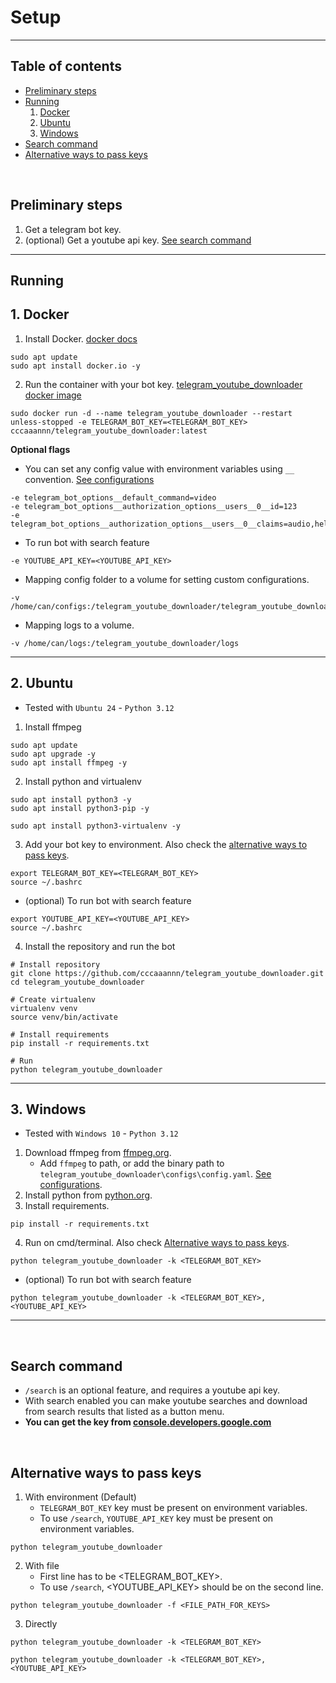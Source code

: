 # Setup

--- 

## Table of contents
- [Preliminary steps](#preliminary-steps)
- [Running](#running)
    1. [Docker](#1-docker)
    2. [Ubuntu](#2-ubuntu)
    3. [Windows](#3-windows)
- [Search command](#search-command)
- [Alternative ways to pass keys](#alternative-ways-to-pass-keys)

<br>

## **Preliminary steps**
1. Get a telegram bot key.
2. (optional) Get a youtube api key. [See search command](#Search-command)

---

## **Running**

## 1. Docker
1. Install Docker. [docker docs](https://docs.docker.com/engine/install/ubuntu/)
```shell
sudo apt update
sudo apt install docker.io -y
```
2. Run the container with your bot key. [telegram_youtube_downloader docker image](https://hub.docker.com/r/cccaaannn/telegram_youtube_downloader)
```shell
sudo docker run -d --name telegram_youtube_downloader --restart unless-stopped -e TELEGRAM_BOT_KEY=<TELEGRAM_BOT_KEY> cccaaannn/telegram_youtube_downloader:latest
```

**Optional flags**

- You can set any config value with environment variables using `__` convention. [See configurations](https://github.com/cccaaannn/telegram_youtube_downloader/blob/master/docs/CONFIGURATIONS.md#set-config-via-env)
```shell
-e telegram_bot_options__default_command=video
-e telegram_bot_options__authorization_options__users__0__id=123
-e telegram_bot_options__authorization_options__users__0__claims=audio,help
```
- To run bot with search feature
```shell
-e YOUTUBE_API_KEY=<YOUTUBE_API_KEY>
```
- Mapping config folder to a volume for setting custom configurations.
```shell
-v /home/can/configs:/telegram_youtube_downloader/telegram_youtube_downloader/configs
```
- Mapping logs to a volume.
```shell
-v /home/can/logs:/telegram_youtube_downloader/logs
```

---

## 2. Ubuntu
- Tested with `Ubuntu 24` - `Python 3.12`
1. Install ffmpeg
```shell
sudo apt update
sudo apt upgrade -y
sudo apt install ffmpeg -y
```
2. Install python and virtualenv
```shell
sudo apt install python3 -y
sudo apt install python3-pip -y

sudo apt install python3-virtualenv -y
```
3. Add your bot key to environment. Also check the [alternative ways to pass keys](#Alternative-ways-to-pass-keys).
```shell
export TELEGRAM_BOT_KEY=<TELEGRAM_BOT_KEY>
source ~/.bashrc
```
- (optional) To run bot with search feature
```shell
export YOUTUBE_API_KEY=<YOUTUBE_API_KEY>
source ~/.bashrc
```
4. Install the repository and run the bot 
```shell
# Install repository
git clone https://github.com/cccaaannn/telegram_youtube_downloader.git
cd telegram_youtube_downloader

# Create virtualenv
virtualenv venv
source venv/bin/activate

# Install requirements
pip install -r requirements.txt

# Run
python telegram_youtube_downloader
```

---

## 3. Windows
- Tested with `Windows 10` - `Python 3.12`
1. Download ffmpeg from [ffmpeg.org](https://ffmpeg.org/).
    - Add `ffmpeg` to path, or add the binary path to `telegram_youtube_downloader\configs\config.yaml`. [See configurations](https://github.com/cccaaannn/telegram_youtube_downloader/blob/master/docs/CONFIGURATIONS.md).
2. Install python from [python.org](https://www.python.org/downloads/).
3. Install requirements.
```shell
pip install -r requirements.txt
```
4. Run on cmd/terminal. Also check [Alternative ways to pass keys](#Alternative-ways-to-pass-keys).

```shell
python telegram_youtube_downloader -k <TELEGRAM_BOT_KEY>
```
- (optional) To run bot with search feature
```shell
python telegram_youtube_downloader -k <TELEGRAM_BOT_KEY>,<YOUTUBE_API_KEY>
```

---

<br>

## **Search command**
- `/search` is an optional feature, and requires a youtube api key.
- With search enabled you can make youtube searches and download from search results that listed as a button menu. 
- **You can get the key from [console.developers.google.com](https://console.developers.google.com/)**

<br/>

## **Alternative ways to pass keys**
1. With environment (Default)
    - `TELEGRAM_BOT_KEY` key must be present on environment variables.
    - To use `/search`, `YOUTUBE_API_KEY` key must be present on environment variables.
```shell
python telegram_youtube_downloader
```
2. With file
    - First line has to be <TELEGRAM_BOT_KEY>.
    - To use `/search`, <YOUTUBE_API_KEY> should be on the second line.
```shell
python telegram_youtube_downloader -f <FILE_PATH_FOR_KEYS>
```
3. Directly
```shell
python telegram_youtube_downloader -k <TELEGRAM_BOT_KEY>
```
```shell
python telegram_youtube_downloader -k <TELEGRAM_BOT_KEY>,<YOUTUBE_API_KEY>
```